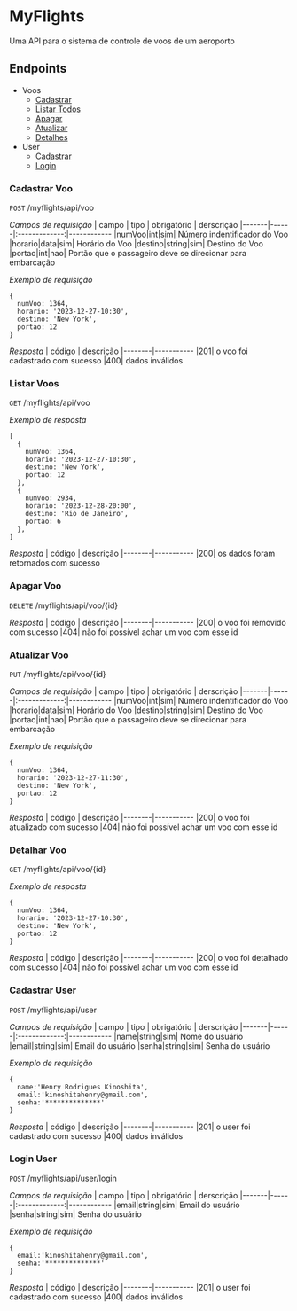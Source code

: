 # MyFlights

Uma API para o sistema de controle de voos de um aeroporto

## Endpoints
- Voos
  - [Cadastrar](#cadastrar-voo)
  - [Listar Todos](#listar-voos)
  - [Apagar](#apagar-voo)
  - [Atualizar](#atualizar-voo)
  - [Detalhes](#detalhar-voo)
- User
  - [Cadastrar](#cadastrar-user)
  - [Login](#login-user)

### Cadastrar Voo

`POST` /myflights/api/voo

*Campos de requisição*
| campo | tipo | obrigatório | derscrição
|-------|------|:-------------:|------------
|numVoo|int|sim| Número indentificador do Voo
|horario|data|sim| Horário do Voo
|destino|string|sim| Destino do Voo
|portao|int|nao| Portão que o passageiro deve se direcionar para embarcação

*Exemplo de requisição*
```
{
  numVoo: 1364,
  horario: '2023-12-27-10:30',
  destino: 'New York',
  portao: 12
}
```

*Resposta*
| código | descrição
|--------|-----------
|201| o voo foi cadastrado com sucesso
|400| dados inválidos

### Listar Voos

`GET` /myflights/api/voo

*Exemplo de resposta*
```
[
  {
    numVoo: 1364,
    horario: '2023-12-27-10:30',
    destino: 'New York',
    portao: 12
  },
  {
    numVoo: 2934,
    horario: '2023-12-28-20:00',
    destino: 'Rio de Janeiro',
    portao: 6
  },
]
```

*Resposta*
| código | descrição
|--------|-----------
|200| os dados foram retornados com sucesso

### Apagar Voo

`DELETE` /myflights/api/voo/{id}

*Resposta*
| código | descrição
|--------|-----------
|200| o voo foi removido com sucesso
|404| não foi possível achar um voo com esse id

### Atualizar Voo

`PUT` /myflights/api/voo/{id}

*Campos de requisição*
| campo | tipo | obrigatório | derscrição
|-------|------|:-------------:|------------
|numVoo|int|sim| Número indentificador do Voo
|horario|data|sim| Horário do Voo
|destino|string|sim| Destino do Voo
|portao|int|nao| Portão que o passageiro deve se direcionar para embarcação

*Exemplo de requisição*
```
{
  numVoo: 1364,
  horario: '2023-12-27-11:30',
  destino: 'New York',
  portao: 12
}
```

*Resposta*
| código | descrição
|--------|-----------
|200| o voo foi atualizado com sucesso
|404| não foi possível achar um voo com esse id

### Detalhar Voo

`GET` /myflights/api/voo/{id}

*Exemplo de resposta*
```
{
  numVoo: 1364,
  horario: '2023-12-27-10:30',
  destino: 'New York',
  portao: 12
}
```

*Resposta*
| código | descrição
|--------|-----------
|200| o voo foi detalhado com sucesso
|404| não foi possível achar um voo com esse id

### Cadastrar User

`POST` /myflights/api/user

*Campos de requisição*
| campo | tipo | obrigatório | derscrição
|-------|------|:-------------:|------------
|name|string|sim| Nome do usuário
|email|string|sim| Email do usuário
|senha|string|sim| Senha do usuário

*Exemplo de requisição*
```
{
  name:'Henry Rodrigues Kinoshita',
  email:'kinoshitahenry@gmail.com',
  senha:'**************'
}
```

*Resposta*
| código | descrição
|--------|-----------
|201| o user foi cadastrado com sucesso
|400| dados inválidos

### Login User

`POST` /myflights/api/user/login

*Campos de requisição*
| campo | tipo | obrigatório | derscrição
|-------|------|:-------------:|------------
|email|string|sim| Email do usuário
|senha|string|sim| Senha do usuário

*Exemplo de requisição*
```
{
  email:'kinoshitahenry@gmail.com',
  senha:'**************'
}
```

*Resposta*
| código | descrição
|--------|-----------
|201| o user foi cadastrado com sucesso
|400| dados inválidos

